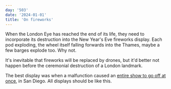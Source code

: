 ```yaml
---
day: '503'
date: '2024-01-01'
title: 'On fireworks'
---
```


When the London Eye has reached the end of its life, they need to incorporate its destruction into the New Year's Eve fireworks display. Each pod exploding, the wheel itself falling forwards into the Thames, maybe a few barges explode too. Why not.

It's inevitable that fireworks will be replaced by drones, but it'd better not happen before the ceremonial destruction of a London landmark.

The best display was when a malfunction caused an [entire show to go off at once](https://www.youtube.com/watch?v=ndVhgq1yHdA), in San Diego. All displays should be like this.
